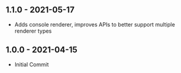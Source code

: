 ## 1.1.0 - 2021-05-17

- Adds console renderer, improves APIs to better support multiple renderer types

## 1.0.0 - 2021-04-15

- Initial Commit
